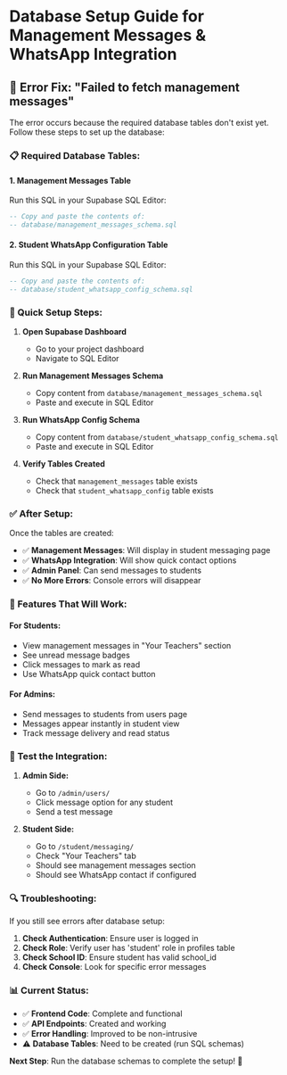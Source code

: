 # Database Setup Guide for Management Messages & WhatsApp Integration

## 🚨 **Error Fix: "Failed to fetch management messages"**

The error occurs because the required database tables don't exist yet. Follow these steps to set up the database:

### **📋 Required Database Tables:**

#### **1. Management Messages Table**
Run this SQL in your Supabase SQL Editor:

```sql
-- Copy and paste the contents of:
-- database/management_messages_schema.sql
```

#### **2. Student WhatsApp Configuration Table**
Run this SQL in your Supabase SQL Editor:

```sql
-- Copy and paste the contents of:
-- database/student_whatsapp_config_schema.sql
```

### **🔧 Quick Setup Steps:**

1. **Open Supabase Dashboard**
   - Go to your project dashboard
   - Navigate to SQL Editor

2. **Run Management Messages Schema**
   - Copy content from `database/management_messages_schema.sql`
   - Paste and execute in SQL Editor

3. **Run WhatsApp Config Schema**
   - Copy content from `database/student_whatsapp_config_schema.sql` 
   - Paste and execute in SQL Editor

4. **Verify Tables Created**
   - Check that `management_messages` table exists
   - Check that `student_whatsapp_config` table exists

### **✅ After Setup:**

Once the tables are created:

- ✅ **Management Messages**: Will display in student messaging page
- ✅ **WhatsApp Integration**: Will show quick contact options
- ✅ **Admin Panel**: Can send messages to students
- ✅ **No More Errors**: Console errors will disappear

### **🎯 Features That Will Work:**

#### **For Students:**
- View management messages in "Your Teachers" section
- See unread message badges
- Click messages to mark as read
- Use WhatsApp quick contact button

#### **For Admins:**
- Send messages to students from users page
- Messages appear instantly in student view
- Track message delivery and read status

### **📱 Test the Integration:**

1. **Admin Side:**
   - Go to `/admin/users/`
   - Click message option for any student
   - Send a test message

2. **Student Side:**
   - Go to `/student/messaging/`
   - Check "Your Teachers" tab
   - Should see management messages section
   - Should see WhatsApp contact if configured

### **🔍 Troubleshooting:**

If you still see errors after database setup:

1. **Check Authentication**: Ensure user is logged in
2. **Check Role**: Verify user has 'student' role in profiles table
3. **Check School ID**: Ensure student has valid school_id
4. **Check Console**: Look for specific error messages

### **📊 Current Status:**

- ✅ **Frontend Code**: Complete and functional
- ✅ **API Endpoints**: Created and working
- ✅ **Error Handling**: Improved to be non-intrusive
- ⚠️ **Database Tables**: Need to be created (run SQL schemas)

**Next Step**: Run the database schemas to complete the setup! 🚀
